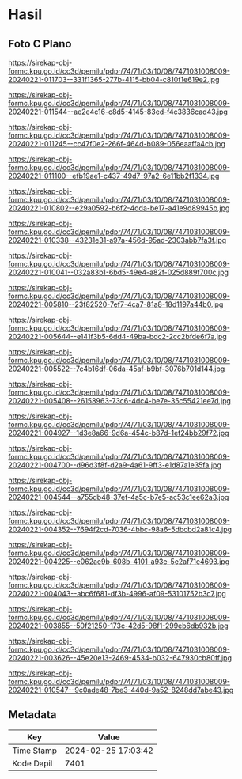 # Hasil

## Foto C Plano

https://sirekap-obj-formc.kpu.go.id/cc3d/pemilu/pdpr/74/71/03/10/08/7471031008009-20240221-011703--331f1365-277b-4115-bb04-c810f1e619e2.jpg

https://sirekap-obj-formc.kpu.go.id/cc3d/pemilu/pdpr/74/71/03/10/08/7471031008009-20240221-011544--ae2e4c16-c8d5-4145-83ed-f4c3836cad43.jpg

https://sirekap-obj-formc.kpu.go.id/cc3d/pemilu/pdpr/74/71/03/10/08/7471031008009-20240221-011245--cc47f0e2-266f-464d-b089-056eaaffa4cb.jpg

https://sirekap-obj-formc.kpu.go.id/cc3d/pemilu/pdpr/74/71/03/10/08/7471031008009-20240221-011100--efb19ae1-c437-49d7-97a2-6e11bb2f1334.jpg

https://sirekap-obj-formc.kpu.go.id/cc3d/pemilu/pdpr/74/71/03/10/08/7471031008009-20240221-010802--e29a0592-b6f2-4dda-be17-a41e9d89945b.jpg

https://sirekap-obj-formc.kpu.go.id/cc3d/pemilu/pdpr/74/71/03/10/08/7471031008009-20240221-010338--43231e31-a97a-456d-95ad-2303abb7fa3f.jpg

https://sirekap-obj-formc.kpu.go.id/cc3d/pemilu/pdpr/74/71/03/10/08/7471031008009-20240221-010041--032a83b1-6bd5-49e4-a82f-025d889f700c.jpg

https://sirekap-obj-formc.kpu.go.id/cc3d/pemilu/pdpr/74/71/03/10/08/7471031008009-20240221-005810--23f82520-7ef7-4ca7-81a8-18d1197a44b0.jpg

https://sirekap-obj-formc.kpu.go.id/cc3d/pemilu/pdpr/74/71/03/10/08/7471031008009-20240221-005644--e141f3b5-6dd4-49ba-bdc2-2cc2bfde6f7a.jpg

https://sirekap-obj-formc.kpu.go.id/cc3d/pemilu/pdpr/74/71/03/10/08/7471031008009-20240221-005522--7c4b16df-06da-45af-b9bf-3076b701d144.jpg

https://sirekap-obj-formc.kpu.go.id/cc3d/pemilu/pdpr/74/71/03/10/08/7471031008009-20240221-005408--26158963-73c6-4dc4-be7e-35c55421ee7d.jpg

https://sirekap-obj-formc.kpu.go.id/cc3d/pemilu/pdpr/74/71/03/10/08/7471031008009-20240221-004927--1d3e8a66-9d6a-454c-b87d-1ef24bb29f72.jpg

https://sirekap-obj-formc.kpu.go.id/cc3d/pemilu/pdpr/74/71/03/10/08/7471031008009-20240221-004700--d96d3f8f-d2a9-4a61-9ff3-e1d87a1e35fa.jpg

https://sirekap-obj-formc.kpu.go.id/cc3d/pemilu/pdpr/74/71/03/10/08/7471031008009-20240221-004544--a755db48-37ef-4a5c-b7e5-ac53c1ee62a3.jpg

https://sirekap-obj-formc.kpu.go.id/cc3d/pemilu/pdpr/74/71/03/10/08/7471031008009-20240221-004352--7694f2cd-7036-4bbc-98a6-5dbcbd2a81c4.jpg

https://sirekap-obj-formc.kpu.go.id/cc3d/pemilu/pdpr/74/71/03/10/08/7471031008009-20240221-004225--e062ae9b-608b-4101-a93e-5e2af71e4693.jpg

https://sirekap-obj-formc.kpu.go.id/cc3d/pemilu/pdpr/74/71/03/10/08/7471031008009-20240221-004043--abc6f681-df3b-4996-af09-53101752b3c7.jpg

https://sirekap-obj-formc.kpu.go.id/cc3d/pemilu/pdpr/74/71/03/10/08/7471031008009-20240221-003855--50f21250-173c-42d5-98f1-299eb6db932b.jpg

https://sirekap-obj-formc.kpu.go.id/cc3d/pemilu/pdpr/74/71/03/10/08/7471031008009-20240221-003626--45e20e13-2469-4534-b032-647930cb80ff.jpg

https://sirekap-obj-formc.kpu.go.id/cc3d/pemilu/pdpr/74/71/03/10/08/7471031008009-20240221-010547--9c0ade48-7be3-440d-9a52-8248dd7abe43.jpg


## Metadata

| Key        | Value               |
| ---------- | ------------------- |
| Time Stamp | 2024-02-25 17:03:42 |
| Kode Dapil | 7401                |




